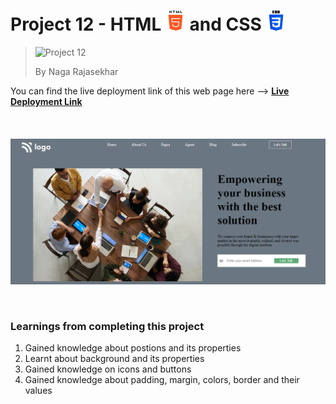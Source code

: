 # Project 12 - HTML ![HTML Logo](./HTML_logo.png) and CSS ![CSS logo](./CSS_logo.png)

> ![Project 12](https://img.shields.io/badge/Project-12-brightgreen)
>
> By Naga Rajasekhar

You can find the live deployment link of this web page here --> **[Live Deployment Link](https://businessconsultantfirm.netlify.app/)**
<br/>
<br/>
<br/>
<br/>
![Preview](./preview_12.png)

<br/>

### Learnings from completing this project

1. Gained knowledge about postions and its properties<br/>
2. Learnt about background and its properties
3. Gained knowledge on icons and buttons
4. Gained knowledge about padding, margin, colors, border and their values
